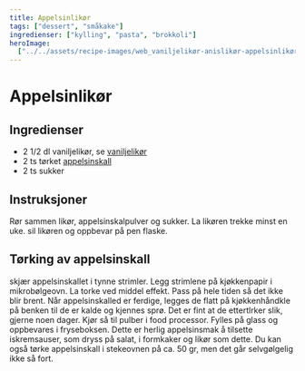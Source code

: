```yaml
---
title: Appelsinlikør
tags: ["dessert", "småkake"]
ingredienser: ["kylling", "pasta", "brokkoli"]
heroImage:
  ["../../assets/recipe-images/web_vaniljelikør-anislikør-appelsinlikør.jpg"]
---
```


# Appelsinlikør

## Ingredienser

- 2 1/2 dl vaniljelikør, se [vaniljelikør](./vaniljelikør)
- 2 ts tørket [appelsinskall](#tørking-av-appelsinskall)
- 2 ts sukker

## Instruksjoner

Rør sammen likør, appelsinskalpulver og sukker. La likøren trekke minst en uke. sil likøren og oppbevar på pen flaske.

## Tørking av appelsinskall

skjær appelsinskallet i tynne strimler. Legg strimlene på kjøkkenpapir i mikrobølgeovn. La torke ved middel effekt. Pass på hele tiden så det ikke blir brent. Når appelsinskalled er ferdige, legges de flatt på kjøkkenhåndkle på benken til de er kalde og kjennes sprø. Det er fint at de ettertlrker slik, gjerne noen dager. Kjør så til pulber i food processor. Fylles på glass og oppbevares i fryseboksen. Dette er herlig appelsinsmak å tilsette iskremsauser, som dryss på salat, i formkaker og likør som dette. Du kan også tørke appelsinskall i stekeovnen på ca. 50 gr, men det går selvgølgelig ikke så fort.
